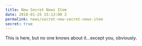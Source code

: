```yaml
---
title: New Secret News Item
date: 2018-01-25 15:13:00 Z
permalink: news/secret-new-secret-news-item
secret: true
---
```


This is here, but no one knows about it...except you, obviously.